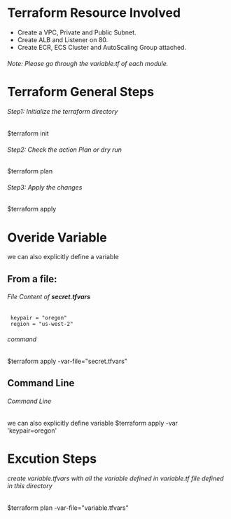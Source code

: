 # Terraform Resource Involved 
- Create a VPC, Private and Public Subnet.
- Create ALB and Listener on 80. 
- Create ECR, ECS Cluster and AutoScaling Group attached.

###### Note: Please go through the variable.tf of each module.


# Terraform General Steps
###### Step1: Initialize the terraform directory 
$terraform init
###### Step2: Check the action Plan or dry run
$terraform plan 
###### Step3: Apply the changes
$terraform apply

# Overide Variable
we can also explicitly define a variable
## From a file:
###### File Content of **secret.tfvars**
```
 keypair = "oregon"
 region = "us-west-2"
```
###### command
$terraform apply  -var-file="secret.tfvars"

## Command Line
###### Command Line
we can also explicitly define variable
$terraform apply  -var 'keypair=oregon'


# Excution Steps 
###### create variable.tfvars with all the variable defined in variable.tf file defined in this directory
$terraform plan -var-file="variable.tfvars"
